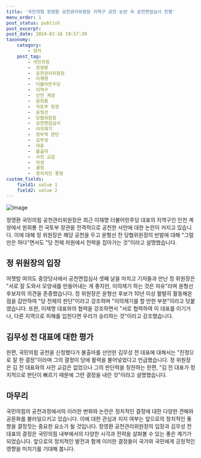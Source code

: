 ```yaml
---
title: '국민의힘 정영환 공천관리위원장 지역구 공천 논란 속 공천면접심사 진행'
menu_order: 1
post_status: publish
post_excerpt: 
post_date: 2024-02-16 19:57:20
taxonomy:
    category:
        - 정치
    post_tag:
        - 국민의힘
        -  정영환
        -  공천관리위원장
        -  이재명
        -  더불어민주당
        -  지역구
        -  인천 계양
        -  원희룡
        -  국토부 장관
        -  윤형선
        -  당협위원장
        -  공천면접심사
        -  이의제기
        -  정무적 판단
        -  김무성
        -  대표
        -  불출마
        -  사전 교감
        -  의견
        -  결정
        -  정치적인 풍향
custom_fields:
    field1: value 1
    field2: value 2
---
```


![Image](https://imgnews.pstatic.net/image/214/2024/02/16/0001330940_001_20240216091101269.jpg?type=w647)

정영환 국민의힘 공천관리위원장은 최근 이재명 더불어민주당 대표의 지역구인 인천 계양에서 원희룡 전 국토부 장관을 전격적으로 공천한 사안에 대한 논란이 커지고 있습니다. 이에 대해 정 위원장은 해당 공천을 두고 윤형선 전 당협위원장의 반발에 대해 "그럴 만은 하다"면서도 "당 전체 차원에서 전략을 잡아가는 것"이라고 설명했습니다.
## 정 위원장의 입장
어젯밤 여의도 중앙당사에서 공천면접심사 셋째 날을 마치고 기자들과 만난 정 위원장은 "서로 잘 도와서 모양새를 만들어내는 게 좋지만, 이의제기 하는 것은 자유"라며 윤형선 후보자의 의견을 존중했습니다.
정 위원장은 윤형선 후보가 10년 이상 활발히 활동해온 점을 감안하여 "당 전체의 판단"이라고 강조하며 "이의제기를 할 만한 부분"이라고 덧붙였습니다. 또한, 이재명 대표와의 협력을 강조하면서 "서로 협력하여 이 대표를 이기거나, 다른 지역으로 피해를 입힌다면 우리가 승리하는 것"이라고 강조했습니다.
## 김무성 전 대표에 대한 평가
한편, 국민의힘 공천을 신청했다가 불출마를 선언한 김무성 전 대표에 대해서는 "진정으로 잘 한 결정"이라며 그의 결정이 당에 활력을 불어넣었다고 언급했습니다. 정 위원장은 김 전 대표와의 사전 교감은 없었으나 그의 판단력을 칭찬하는 한편, "김 전 대표가 정치적으로 판단이 빠르기 때문에 그런 결정을 내린 것"이라고 설명했습니다.
## 마무리
국민의힘의 공천과정에서의 이러한 변화와 논란은 정치적인 결정에 대한 다양한 견해와 공론화를 불러일으키고 있습니다. 이에 대한 관심과 지지 여부는 앞으로의 정치적인 풍향을 결정짓는 중요한 요소가 될 것입니다. 정영환 공천관리위원장의 입장과 김무성 전 대표의 결정은 국민의힘 내부에서의 다양한 시각과 전략을 살펴볼 수 있는 좋은 계기가 되었습니다. 앞으로의 정치적인 발전과 함께 이러한 결정들이 국가와 국민에게 긍정적인 영향을 미치기를 기대해 봅니다.
